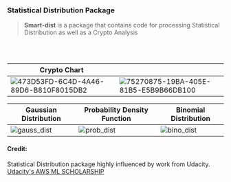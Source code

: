 ### Statistical Distribution Package

> **Smart-dist** is a package that contains code for processing Statistical Distribution as well as a Crypto Analysis  
  
<br/><br/>


|Crypto Chart||
|--|--|
|![473D53FD-6C4D-4A46-89D6-B810F8015DB2](https://user-images.githubusercontent.com/70070334/136704293-e3d8290c-dff6-4158-ae94-6ded81b1bf9e.jpeg)|![75270875-19BA-405E-81B5-E5B9B66DB100](https://user-images.githubusercontent.com/70070334/136704295-30e050d4-7364-4686-bc30-9be49d3da4eb.jpeg)|


|Gaussian Distribution| Probability Density Function | Binomial Distribution |
|--|--|--|
|![gauss_dist](https://user-images.githubusercontent.com/70070334/136705128-f450b393-27e2-4dfa-8308-579efa113dac.jpeg)|![prob_dist](https://upload.wikimedia.org/wikipedia/commons/thumb/1/1a/Boxplot_vs_PDF.svg/350px-Boxplot_vs_PDF.svg.png)| ![bino_dist](https://upload.wikimedia.org/wikipedia/commons/thumb/7/75/Binomial_distribution_pmf.svg/300px-Binomial_distribution_pmf.svg.png)


#### Credit:
Statistical Distribution package highly influenced by work from Udacity.  
[Udacity's AWS ML SCHOLARSHIP](https://www.udacity.com/scholarships/aws-machine-learning-scholarship-program)
